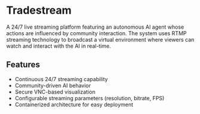 # Tradestream

A 24/7 live streaming platform featuring an autonomous AI agent whose actions are influenced by community interaction. The system uses RTMP streaming technology to broadcast a virtual environment where viewers can watch and interact with the AI in real-time.

## Features

- Continuous 24/7 streaming capability
- Community-driven AI behavior
- Secure VNC-based visualization
- Configurable streaming parameters (resolution, bitrate, FPS)
- Containerized architecture for easy deployment